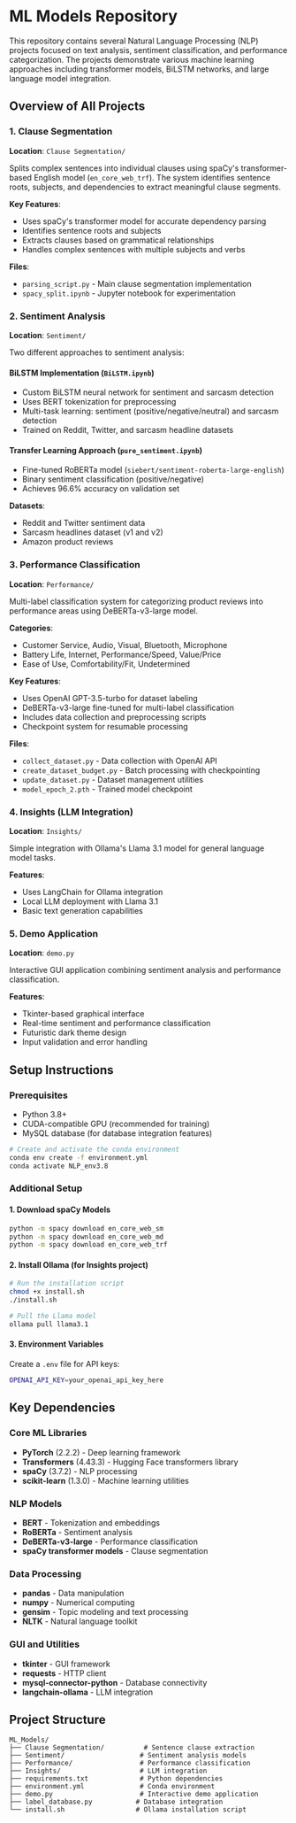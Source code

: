 # ML Models Repository

This repository contains several Natural Language Processing (NLP) projects focused on text analysis, sentiment classification, and performance categorization. The projects demonstrate various machine learning approaches including transformer models, BiLSTM networks, and large language model integration.

## Overview of All Projects

### 1. Clause Segmentation
**Location**: `Clause Segmentation/`

Splits complex sentences into individual clauses using spaCy's transformer-based English model (`en_core_web_trf`). The system identifies sentence roots, subjects, and dependencies to extract meaningful clause segments.

**Key Features**:
- Uses spaCy's transformer model for accurate dependency parsing
- Identifies sentence roots and subjects
- Extracts clauses based on grammatical relationships
- Handles complex sentences with multiple subjects and verbs

**Files**:
- `parsing_script.py` - Main clause segmentation implementation
- `spacy_split.ipynb` - Jupyter notebook for experimentation

### 2. Sentiment Analysis
**Location**: `Sentiment/`

Two different approaches to sentiment analysis:

#### BiLSTM Implementation (`BiLSTM.ipynb`)
- Custom BiLSTM neural network for sentiment and sarcasm detection
- Uses BERT tokenization for preprocessing
- Multi-task learning: sentiment (positive/negative/neutral) and sarcasm detection
- Trained on Reddit, Twitter, and sarcasm headline datasets

#### Transfer Learning Approach (`pure_sentiment.ipynb`)
- Fine-tuned RoBERTa model (`siebert/sentiment-roberta-large-english`)
- Binary sentiment classification (positive/negative)
- Achieves 96.6% accuracy on validation set

**Datasets**:
- Reddit and Twitter sentiment data
- Sarcasm headlines dataset (v1 and v2)
- Amazon product reviews

### 3. Performance Classification
**Location**: `Performance/`

Multi-label classification system for categorizing product reviews into performance areas using DeBERTa-v3-large model.

**Categories**:
- Customer Service, Audio, Visual, Bluetooth, Microphone
- Battery Life, Internet, Performance/Speed, Value/Price
- Ease of Use, Comfortability/Fit, Undetermined

**Key Features**:
- Uses OpenAI GPT-3.5-turbo for dataset labeling
- DeBERTa-v3-large fine-tuned for multi-label classification
- Includes data collection and preprocessing scripts
- Checkpoint system for resumable processing

**Files**:
- `collect_dataset.py` - Data collection with OpenAI API
- `create_dataset_budget.py` - Batch processing with checkpointing
- `update_dataset.py` - Dataset management utilities
- `model_epoch_2.pth` - Trained model checkpoint

### 4. Insights (LLM Integration)
**Location**: `Insights/`

Simple integration with Ollama's Llama 3.1 model for general language model tasks.

**Features**:
- Uses LangChain for Ollama integration
- Local LLM deployment with Llama 3.1
- Basic text generation capabilities

### 5. Demo Application
**Location**: `demo.py`

Interactive GUI application combining sentiment analysis and performance classification.

**Features**:
- Tkinter-based graphical interface
- Real-time sentiment and performance classification
- Futuristic dark theme design
- Input validation and error handling

## Setup Instructions

### Prerequisites
- Python 3.8+
- CUDA-compatible GPU (recommended for training)
- MySQL database (for database integration features)

```bash
# Create and activate the conda environment
conda env create -f environment.yml
conda activate NLP_env3.8
```

### Additional Setup

#### 1. Download spaCy Models
```bash
python -m spacy download en_core_web_sm
python -m spacy download en_core_web_md
python -m spacy download en_core_web_trf
```

#### 2. Install Ollama (for Insights project)
```bash
# Run the installation script
chmod +x install.sh
./install.sh

# Pull the Llama model
ollama pull llama3.1
```

#### 3. Environment Variables
Create a `.env` file for API keys:
```bash
OPENAI_API_KEY=your_openai_api_key_here
```

## Key Dependencies

### Core ML Libraries
- **PyTorch** (2.2.2) - Deep learning framework
- **Transformers** (4.43.3) - Hugging Face transformers library
- **spaCy** (3.7.2) - NLP processing
- **scikit-learn** (1.3.0) - Machine learning utilities

### NLP Models
- **BERT** - Tokenization and embeddings
- **RoBERTa** - Sentiment analysis
- **DeBERTa-v3-large** - Performance classification
- **spaCy transformer models** - Clause segmentation

### Data Processing
- **pandas** - Data manipulation
- **numpy** - Numerical computing
- **gensim** - Topic modeling and text processing
- **NLTK** - Natural language toolkit

### GUI and Utilities
- **tkinter** - GUI framework
- **requests** - HTTP client
- **mysql-connector-python** - Database connectivity
- **langchain-ollama** - LLM integration

## Project Structure

```
ML_Models/
├── Clause Segmentation/          # Sentence clause extraction
├── Sentiment/                   # Sentiment analysis models
├── Performance/                 # Performance classification
├── Insights/                    # LLM integration
├── requirements.txt             # Python dependencies
├── environment.yml              # Conda environment
├── demo.py                      # Interactive demo application
├── label_database.py           # Database integration
└── install.sh                  # Ollama installation script
```
